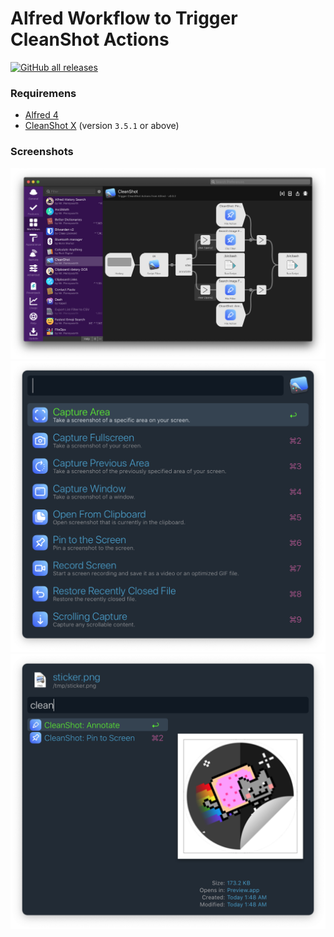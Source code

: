 # Alfred Workflow to Trigger CleanShot Actions
<a href="https://github.com/mr-pennyworth/alfred-cleanshot/releases/latest/">
  <img alt="GitHub all releases" src="https://img.shields.io/github/downloads/mr-pennyworth/alfred-cleanshot/total">
</a><br/>

### Requiremens
- [Alfred 4](https://alfredapp.com/)
- [CleanShot X](https://cleanshot.com/) (version `3.5.1` or above)

### Screenshots
![workflow](screenshots/workflow-editor.png)
![all actions](screenshots/actions-list.png)
![file actions](screenshots/file-actions.png)
